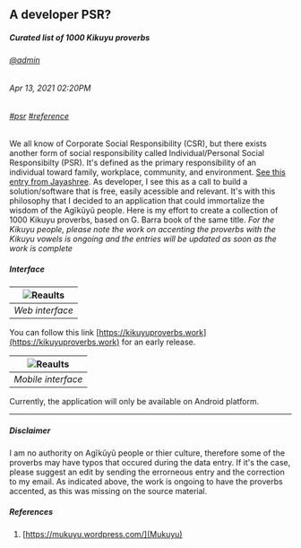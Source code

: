 ## A developer PSR?
##### *Curated list of 1000 Kikuyu proverbs*
###### [@admin](/whoami)
###### Apr 13, 2021 02:20PM
###### [#psr]() [#reference]()
We all know of Corporate Social Responsibility (CSR), but there exists another form of social responsibility called Individual/Personal Social Responsibilty (PSR). 
It's defined as the primary responsibility of an individual toward family, workplace, community, and environment. 
[See this entry from Jayashree](https://www.linkedin.com/pulse/personal-social-responsibility-psr-jayashree-venugopala). As developer, 
I see this as a call to build a solution/software that is free, easily acessible and relevant. It's with this philosophy that I decided to an 
application that could immortalize the wisdom of the Agĩkũyũ people. Here is my effort to create a collection of 1000 Kikuyu proverbs, based on G. Barra book of the 
same title.
*For the Kikuyu people, please note the work on accenting the proverbs with the Kikuyu vowels is ongoing and the entries will be updated as soon as the work is complete*
##### Interface

| ![Reaults](/images/blog/proverbs/web-ui.png) | 
|:--:| 
| *Web interface* |

You can follow this link [https://kikuyuproverbs.work](https://kikuyuproverbs.work) for an early release.

| ![Reaults](/images/blog/proverbs/mobile-ui.png) | 
|:--:| 
| *Mobile interface* |

Currently, the application will only be available on Android platform.

---
##### Disclaimer
I am no authority on Agĩkũyũ people or thier culture, therefore some of the proverbs may have typos that occured during the data entry. If it's the case, please suggest an edit by sending the errorneous entry and the correction to my email. As indicated above, the work is ongoing to have the proverbs accented, as this was missing on the source material.

##### References

1. [https://mukuyu.wordpress.com/](Mukuyu)
 
